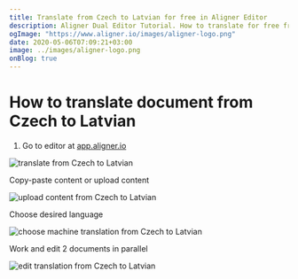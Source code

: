 ```yaml
---
title: Translate from Czech to Latvian for free in Aligner Editor
description: Aligner Dual Editor Tutorial. How to translate for free from Czech to Latvian. Aligner is multilingual document management platform. 
ogImage: "https://www.aligner.io/images/aligner-logo.png"
date: 2020-05-06T07:09:21+03:00
image: ../images/aligner-logo.png
onBlog: true
---
```


# How to translate document from Czech to Latvian

1. Go to editor at [app.aligner.io](https://app.aligner.io "Aligner App web page")

![translate from Czech to Latvian](../aligner-blank-editor.png "translate from Czech to Latvian")

Copy-paste content or upload content

![upload content from Czech to Latvian](../aligner-uploaded-document.png "upload content from Czech to Latvian")

Choose desired language

![choose machine translation from Czech to Latvian](../aligner-language-dropdown.png "choose machine translation from Czech to Latvian")

Work and edit 2 documents in parallel

![edit translation from Czech to Latvian](../aligner-double-sitded-editor.png "edit translation from Czech to Latvian")

